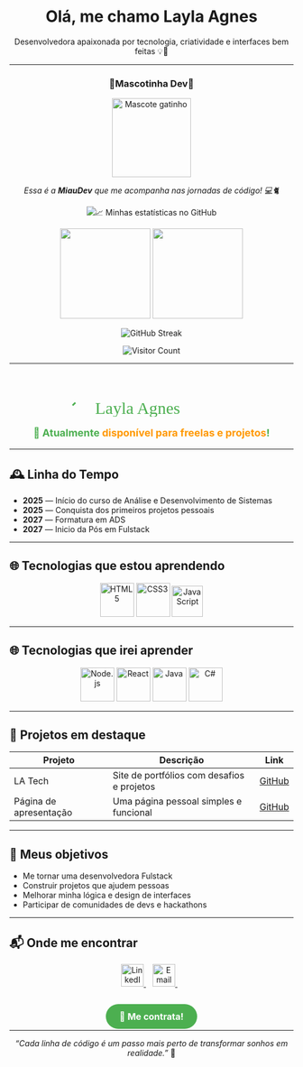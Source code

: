 <h1 align="center">Olá, me chamo Layla Agnes</h1>

<p align="center">
  Desenvolvedora apaixonada por tecnologia, criatividade e interfaces bem feitas 💡🎨  
</p>

---
<h3 align="center">🐾Mascotinha Dev🐾</h3>
<p align="center"> <img src="https://raw.githubusercontent.com/LaylAgnes/LaylAgnes/main/gato.gif" width="140" alt="Mascote gatinho" /> </p> <p align="center"> <em>Essa é a <strong>MiauDev</strong> que me acompanha nas jornadas de código! 💻🐈</em> </p> <p align="center"> <img src="https://capsule-render.vercel.app/api?type=wave&color=0:00c6ff,100:0072ff&height=100&section=foote

---

## 📈 Minhas estatísticas no GitHub

<p align="center">
  <img height="160em" src="https://github-readme-stats.vercel.app/api?username=LaylAgnes&show_icons=true&theme=radical" />
  <img height="160em" src="https://github-readme-stats.vercel.app/api/top-langs/?username=LaylAgnes&layout=compact&theme=radical"/>
</p>

<p align="center">
  <img src="https://github-readme-streak-stats.herokuapp.com/?user=LaylAgnes&theme=radical" alt="GitHub Streak" />
</p>

<p align="center">
  <img src="https://komarev.com/ghpvc/?username=LaylAgnes" alt="Visitor Count" />
</p>

---

<p align="center">
  <svg width="300" height="80" viewBox="0 0 300 80" fill="none" xmlns="http://www.w3.org/2000/svg">
    <path d="M10 60 Q60 10 110 60 T210 60" stroke="#4CAF50" stroke-width="3" fill="none" stroke-dasharray="300" stroke-dashoffset="300">
      <animate attributeName="stroke-dashoffset" from="300" to="0" dur="3s" repeatCount="indefinite" />
    </path>
    <text x="50" y="75" font-family="Brush Script MT, cursive" font-size="30" fill="#4CAF50">Layla Agnes</text>
  </svg>
</p>

<p align="center" style="font-size:18px; font-weight:bold; color:#4CAF50;">
  🚀 Atualmente <span style="color:#FF9800;">disponível para freelas e projetos</span>!
</p>

---


## 🕰️ Linha do Tempo

- **2025** — Início do curso de Análise e Desenvolvimento de Sistemas  
- **2025** — Conquista dos primeiros projetos pessoais
- **2027** — Formatura em ADS
- **2027** — Inicio da Pós em Fulstack
  
---

## 🌐 Tecnologias que estou aprendendo

<p align="center">
  <img src="https://cdn.jsdelivr.net/gh/devicons/devicon/icons/html5/html5-original-wordmark.svg" width="60" alt="HTML5"/>
  <img src="https://cdn.jsdelivr.net/gh/devicons/devicon/icons/css3/css3-original-wordmark.svg" width="60" alt="CSS3"/>
  <img src="https://upload.wikimedia.org/wikipedia/commons/b/ba/Javascript_badge.svg" width="55" alt="JavaScript"/>
</p>

---

## 🌐 Tecnologias que irei aprender

<p align="center">
  <img src="https://cdn.jsdelivr.net/gh/devicons/devicon/icons/nodejs/nodejs-original.svg" width="60" alt="Node.js"/>
  <img src="https://cdn.jsdelivr.net/gh/devicons/devicon/icons/react/react-original-wordmark.svg" width="60" alt="React"/>
  <img src="https://cdn.jsdelivr.net/gh/devicons/devicon/icons/java/java-original-wordmark.svg" width="60" alt="Java"/>
  <img src="https://cdn.jsdelivr.net/gh/devicons/devicon/icons/csharp/csharp-original.svg" width="60" alt="C#"/>
</p>

---

## 🚀 Projetos em destaque

| Projeto                  | Descrição                                  | Link                                                                                 |
|-------------------------|--------------------------------------------|--------------------------------------------------------------------------------------|
| LA Tech                 | Site de portfólios com desafios e projetos | [GitHub](https://github.com/LaylAgnes/LA.Tech)                                      |
| Página de apresentação  | Uma página pessoal simples e funcional      | [GitHub](https://github.com/LaylAgnes/Pagina-de-apresenta-o-pessoal)                 |

---

## 🎯 Meus objetivos

- Me tornar uma desenvolvedora Fulstack  
- Construir projetos que ajudem pessoas  
- Melhorar minha lógica e design de interfaces  
- Participar de comunidades de devs e hackathons

---

## 📬 Onde me encontrar

<p align="center">
  <a href="https://linkedin.com/in/laylaagnes" target="_blank" rel="noopener noreferrer">
    <img src="https://cdn.jsdelivr.net/gh/devicons/devicon/icons/linkedin/linkedin-original.svg" width="40" alt="LinkedIn" />
  </a>
  &nbsp;&nbsp;
  <a href="mailto:laylaagnes001@gmail.com" target="_blank" rel="noopener noreferrer">
    <img src="https://cdn-icons-png.flaticon.com/512/732/732200.png" width="40" alt="Email"/>
  </a>
  &nbsp;&nbsp;

  <p align="center" style="margin-top:40px;">
  <a href="mailto:laylaagnes001@gmail.com" style="background-color:#4CAF50; color:white; padding: 12px 24px; border-radius: 25px; text-decoration:none; font-weight:bold; font-size:16px;">
    💼 Me contrata!
  </a>
</p>
</p>




---

<p align="center"><i>“Cada linha de código é um passo mais perto de transformar sonhos em realidade.”</i> 💫</p>
